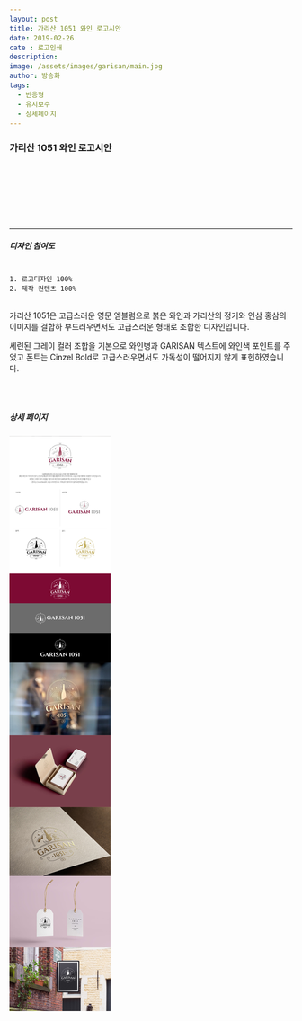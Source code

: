 ```yaml
---
layout: post
title: 가리산 1051 와인 로고시안
date: 2019-02-26
cate : 로고인쇄
description:
image: /assets/images/garisan/main.jpg
author: 방승화
tags:
  - 반응형
  - 유지보수
  - 상세페이지
---
```


<h3>가리산 1051 와인 로고시안</h3>
<br><br><br><br><br><br>
<hr>

##### 디자인 참여도
<pre>
<code>
1. 로고디자인 100%
2. 제작 컨텐츠 100%
</code>
</pre>

<p>
가리산 1051은 고급스러운 영문 엠블럼으로 붉은 와인과 가리산의 정기와 인삼 홍삼의 이미지를 결합하 부드러우면서도 고급스러운 형태로 조합한 디자인입니다.
</p>
<p>
세련된 그레이 컬러 조합을 기본으로 와인병과 GARISAN 텍스트에 와인색 포인트를 주었고
폰트는 Cinzel Bold로 고급스러우면서도 가독성이 떨어지지 않게 표현하였습니다.
</p>

<br>
<br>

##### 상세 페이지
![pc_main](/assets/images/garisan/view.jpg)
